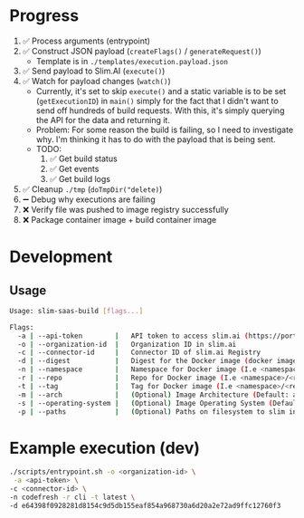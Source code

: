 
# Progress

1. ✅ Process arguments (entrypoint)
1. ✅ Construct JSON payload (`createFlags()` / `generateRequest()`)
    * Template is in `./templates/execution.payload.json`
1. ✅ Send payload to Slim.AI (`execute()`)
1. ✅ Watch for payload changes (`watch()`)
    * Currently, it's set to skip `execute()` and a static variable is to be set (`getExecutionID`) in `main()` simply for the fact that I didn't want to send off hundreds of build requests. With this, it's simply querying the API for the data and returning it.
    * Problem: For some reason the build is failing, so I need to investigate why. I'm thinking it has to do with the payload that is being sent.
    * TODO:
        1. ✅ Get build status
        2. ✅ Get events
        3. ✅ Get build logs
1. ✅ Cleanup `./tmp` (`doTmpDir("delete)`)
1. ➖ Debug why executions are failing
1. ❌ Verify file was pushed to image registry successfully
1. ❌ Package container image + build container image


# Development

## Usage

```bash
Usage: slim-saas-build [flags...]

Flags:
  -a | --api-token        |   API token to access slim.ai (https://portal.slim.dev/settings)
  -o | --organization-id  |   Organization ID in slim.ai
  -c | --connector-id     |   Connector ID of slim.ai Registry
  -d | --digest           |   Digest for the Docker image (docker image inspect <namespace>/<repo>:<tag> | jq .[].RepoDigests -c | cut -d : -f 2 | cut -d '"' -f 1)
  -n | --namespace        |   Namespace for Docker image (I.e <namespace>/<repo>:<tag>)
  -r | --repo             |   Repo for Docker image (I.e <namespace>/<repo>:<tag>)
  -t | --tag              |   Tag for Docker image (I.e <namespace>/<repo>:<tag>)
  -m | --arch             |   (Optional) Image Architecture (Default: amd64)
  -s | --operating-system |   (Optional) Image Operating System (Default: linux)
  -p | --paths            |   (Optional) Paths on filesystem to slim in comma separated list (I.e /usr,/bin,/etc
```

# Example execution (dev)

```bash
./scripts/entrypoint.sh -o <organization-id> \
 -a <api-token> \
-c <connector-id> \
-n codefresh -r cli -t latest \
-d e64398f0928281d8154c9d5db155eaf854a968730a6d20a2e72ad9ffc12760f3
```